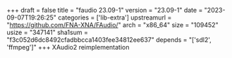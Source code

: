 +++
draft = false
title = "faudio 23.09-1"
version = "23.09-1"
date = "2023-09-07T19:26:25"
categories = ['lib-extra']
upstreamurl = "https://github.com/FNA-XNA/FAudio/"
arch = "x86_64"
size = "109452"
usize = "347141"
sha1sum = "f3c052d6dc8492cfadbbcca1403fee34812ee637"
depends = "['sdl2', 'ffmpeg']"
+++
XAudio2 reimplementation